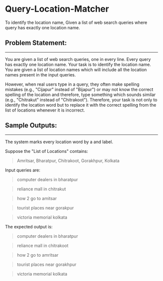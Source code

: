 Query-Location-Matcher
======================

To identify the location name, Given a list of web search queries where query has exactly one location name.

## Problem Statement:

***

You are given a list of web search queries, one in every line. Every query has exactly one location name. Your task is to identify the location name. You are given a list of location names which will include all the location names present in the input queries. 

However, when real users type in a query, they often make spelling mistakes (e.g., "Cijapur" instead of "Bijapur") or may not know the correct spelling of the location and therefore, type something which sounds similar (e.g., "Chitrakut" instead of "Chitrakoot"). Therefore, your task is not only to identify the location word but to replace it with the correct spelling from the list of locations whenever it is incorrect.

## Sample Outputs:

***

The system marks every location word by a <loc> and </loc> label. 

Suppose the "List of Locations" contains:

> Amritsar, Bharatpur, Chitrakoot, Gorakhpur, Kolkata

Input queries are:

> computer dealers in bharatpur

> reliance mall in chitrakut

> how 2 go to amitsar

> tourist places near gorakpur

> victoria memorial kolkata 

The expected output is:

> computer dealers in <loc>bharatpur</loc>

> reliance mall in <loc>chitrakoot</loc>

> how 2 go to <loc>amritsar</loc>

> tourist places near <loc>gorakhpur</loc>

> victoria memorial <loc>kolkata</loc> 


